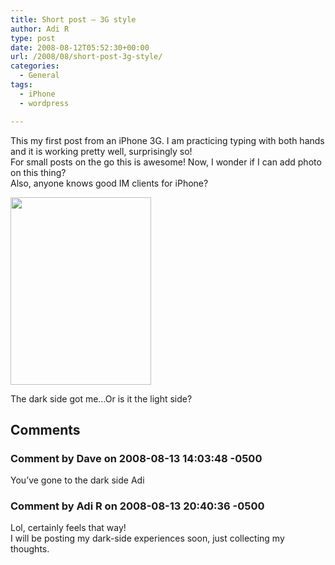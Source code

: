 ```yaml
---
title: Short post – 3G style
author: Adi R
type: post
date: 2008-08-12T05:52:30+00:00
url: /2008/08/short-post-3g-style/
categories:
  - General
tags:
  - iPhone
  - wordpress

---
```

This my first post from an iPhone 3G. I am practicing typing with both hands and it is working pretty well, surprisingly so!  
For small posts on the go this is awesome! Now, I wonder if I can add photo on this thing?  
Also, anyone knows good IM clients for iPhone? 

[<img src="https://i2.wp.com/www.adir1.com/uploads/2008/08/p-640-480-7d1b9b63-c760-4704-9217-94ed08a820b7.jpeg?resize=225%2C300" alt="" width="225" height="300" class="alignnone size-full wp-image-364" data-recalc-dims="1" />][1]

The dark side got me&#8230;Or is it the light side?

 [1]: https://i2.wp.com/www.adir1.com/uploads/2008/08/p-640-480-7d1b9b63-c760-4704-9217-94ed08a820b7.jpeg

## Comments

### Comment by Dave on 2008-08-13 14:03:48 -0500
You&#8217;ve gone to the dark side Adi

### Comment by Adi R on 2008-08-13 20:40:36 -0500
Lol, certainly feels that way!  
I will be posting my dark-side experiences soon, just collecting my thoughts.